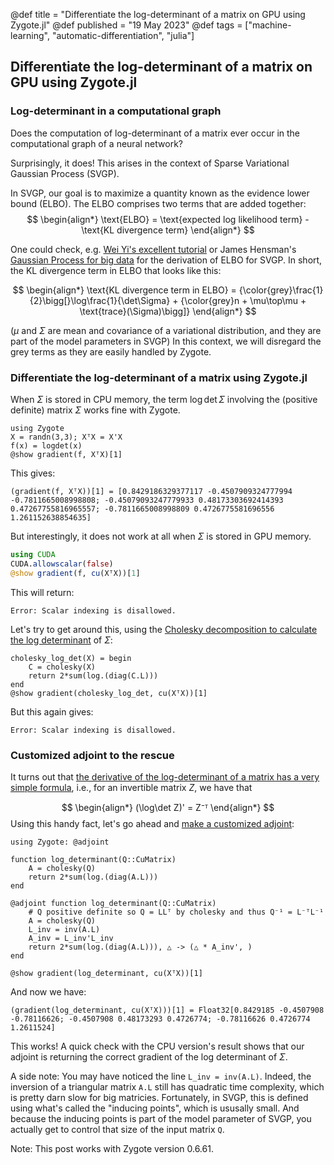 @def title = "Differentiate the log-determinant of a matrix on GPU using Zygote.jl"
@def published = "19 May 2023"
@def tags = ["machine-learning", "automatic-differentiation", "julia"]


## Differentiate the log-determinant of a matrix on GPU using Zygote.jl
### Log-determinant in a computational graph

Does the computation of log-determinant of a matrix ever occur in the computational graph of a neural network?

Surprisingly, it does! This arises in the context of Sparse Variational Gaussian Process (SVGP).

In SVGP, our goal is to maximize a quantity known as the evidence lower bound (ELBO). The ELBO comprises two terms that are added together:
$$ \begin{align*}
    \text{ELBO} = \text{expected log likelihood term} - \text{KL divergence term}
    \end{align*}
$$

One could check, e.g. [Wei Yi's excellent tutorial](https://towardsdatascience.com/sparse-and-variational-gaussian-process-what-to-do-when-data-is-large-2d3959f430e7) or James Hensman's [Gaussian Process for big data](https://arxiv.org/pdf/1309.6835.pdf) for the derivation of ELBO for SVGP. In short, the KL divergence term in ELBO that looks like this:

$$ \begin{align*}
    \text{KL divergence term in ELBO} = {\color{grey}\frac{1}{2}\bigg[}\log\frac{1}{\det\Sigma} + {\color{grey}n + \mu\top\mu + \text{trace}(\Sigma)\bigg]}
    \end{align*}
$$

($\mu$ and $\Sigma$ are mean and covariance of a variational distribution, and they are part of the model parameters in SVGP) In this context, we will disregard the grey terms as they are easily handled by Zygote.

### Differentiate the log-determinant of a matrix using Zygote.jl

 When $\Sigma$ is stored in CPU memory, the term $\log\det\Sigma$ involving the (positive definite) matrix $\Sigma$ works fine with Zygote.

```
using Zygote
X = randn(3,3); XᵀX = X'X
f(x) = logdet(x)
@show gradient(f, XᵀX)[1]
```
This gives:
```
(gradient(f, XᵀX))[1] = [0.8429186329377117 -0.4507909324777994 -0.7811665008998808; -0.45079093247779933 0.48173303692414393 0.47267755816965557; -0.7811665008998809 0.4726775581696556 1.261152638854635]
```

But interestingly, it does not work at all when $\Sigma$ is stored in GPU memory.

```julia:./logdet_gpu.jl
using CUDA
CUDA.allowscalar(false)
@show gradient(f, cu(XᵀX))[1]
```
This will return:

`
Error: Scalar indexing is disallowed.
`


Let's try to get around this, using the [Cholesky decomposition to calculate the log determinant](https://blogs.sas.com/content/iml/2012/10/31/compute-the-log-determinant-of-a-matrix.html) of $\Sigma$:


```
cholesky_log_det(X) = begin
    C = cholesky(X)
    return 2*sum(log.(diag(C.L)))
end
@show gradient(cholesky_log_det, cu(XᵀX))[1]
```
But this again gives:

`
Error: Scalar indexing is disallowed.
`

### Customized adjoint to the rescue

It turns out that [the derivative of the log-determinant of a matrix has a very simple formula](https://statisticaloddsandends.wordpress.com/2018/05/24/derivative-of-log-det-x/), i.e., for an invertible matrix $Z$, we have that 

$$ \begin{align*}
    (\log\det Z)' = Z⁻ᵀ
    \end{align*}
$$
Using this handy fact, let's go ahead and [make a customized adjoint](https://fluxml.ai/Zygote.jl/stable/adjoints/):

```
using Zygote: @adjoint

function log_determinant(Q::CuMatrix)
    A = cholesky(Q)
    return 2*sum(log.(diag(A.L)))
end

@adjoint function log_determinant(Q::CuMatrix)
    # Q positive definite so Q = LLᵀ by cholesky and thus Q⁻¹ = L⁻ᵀL⁻¹
    A = cholesky(Q)
    L_inv = inv(A.L)
    A_inv = L_inv'L_inv  
    return 2*sum(log.(diag(A.L))), △ -> (△ * A_inv', )
end

@show gradient(log_determinant, cu(XᵀX))[1]
```
And now we have:
```
(gradient(log_determinant, cu(XᵀX)))[1] = Float32[0.8429185 -0.4507908 -0.78116626; -0.4507908 0.48173293 0.4726774; -0.78116626 0.4726774 1.2611524]
```
This works! A quick check with the CPU version's result shows that our adjoint is returning the correct gradient of the log determinant of $\Sigma$.

A side note: You may have noticed the line `L_inv = inv(A.L)`. Indeed, the inversion of a triangular matrix `A.L` still has quadratic time complexity, which is pretty darn slow for big matricies. Fortunately, in SVGP, this is defined using what's called the "inducing points", which is ususally small. And because the inducing points is part of the model parameter of SVGP, you actually get to control that size of the input matrix `Q`.


Note: This post works with Zygote version 0.6.61.